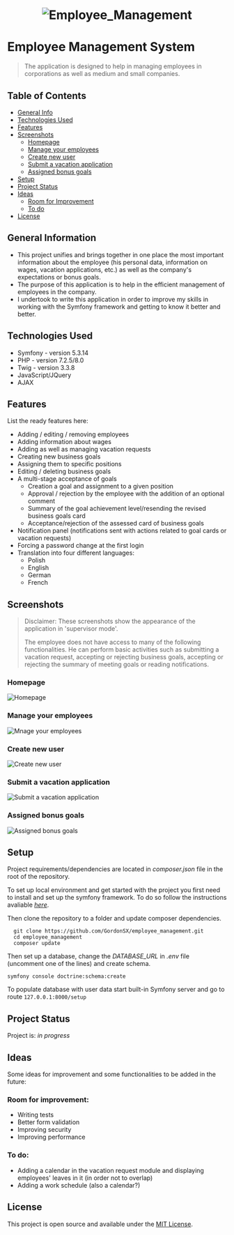<h1 align="center">
  <br>
    <img src="./public/img/Employee_Management.png" alt="Employee_Management"></a>
  <br>
</h1>

# Employee Management System
> The application is designed to help in managing employees in corporations as well as medium and small companies.
<!--  Live demo [_here_](https://first-app-mayby.herokuapp.com/login). --> <!-- If you have the project hosted somewhere, include the link here. -->

## Table of Contents
* [General Info](#general-information)
* [Technologies Used](#technologies-used)
* [Features](#features)
* [Screenshots](#screenshots)
  * [Homepage](#homepage)
  * [Manage your employees](#manage-your-employees)
  * [Create new user](#create-new-user)
  * [Submit a vacation application](#submit-a-vacation-application)
  * [Assigned bonus goals](#assigned-bonus-goals)
* [Setup](#setup)
* [Project Status](#project-status)
* [Ideas](#ideas)
  * [Room for Improvement](#room-for-improvement)
  * [To do](#to-do)
* [License](#license) 


## General Information
- This project unifies and brings together in one place the most important information about the employee (his personal data, information on wages, vacation applications, etc.) as well as the company's expectations or bonus goals.
- The purpose of this application is to help in the efficient management of employees in the company.
- I undertook to write this application in order to improve my skills in working with the Symfony framework and getting to know it better and better.


## Technologies Used
- Symfony - version 5.3.14
- PHP - version 7.2.5/8.0
- Twig - version 3.3.8
- JavaScript/JQuery
- AJAX


## Features
List the ready features here:
- Adding / editing / removing employees
- Adding information about wages
- Adding as well as managing vacation requests
- Creating new business goals
- Assigning them to specific positions
- Editing / deleting business goals
- A multi-stage acceptance of goals
  - Creation a goal and assignment to a given position
  - Approval / rejection by the employee with the addition of an optional comment
  - Summary of the goal achievement level/resending the revised business goals card
  - Acceptance/rejection of the assessed card of business goals
- Notification panel (notifications sent with actions related to goal cards or vacation requests)
- Forcing a password change at the first login
- Translation into four different languages:
  - Polish
  - English
  - German
  - French

## Screenshots
>Disclaimer: These screenshots show the appearance of the application in 'supervisor mode'. 
> 
>The employee does not have access to many of the following functionalities. He can perform basic activities such as submitting a vacation request, accepting or rejecting business goals, accepting or rejecting the summary of meeting goals or reading notifications.
### Homepage

![Homepage](./public/img/preview_en.jpg) 

### Manage your employees
![Mnage your employees](./public/img/preview2_en.jpg ) 

### Create new user
![Create new user](./public/img/preview3_en.jpg )

### Submit a vacation application
![Submit a vacation application](./public/img/preview4_en.jpg )

### Assigned bonus goals
![Assigned bonus goals](./public/img/preview5_en.jpg )

## Setup
Project requirements/dependencies are located in _composer.json_ file in the root of the repository.

To set up local environment and get started with the project you first need to install and set up the symfony framework.
To do so follow the instructions avaliable [_here_](https://symfony.com/doc/5.4/setup.html#technical-requirements).

Then clone the repository to a folder and update composer dependencies.

```
  git clone https://github.com/GordonSX/employee_management.git
  cd employee_management
  composer update
```

Then set up a database, change the _DATABASE_URL_ in _.env_ file (uncomment one of the lines) and create schema.  
```
symfony console doctrine:schema:create
```

To populate database with user data start built-in Symfony server and go to route `127.0.0.1:8000/setup`

## Project Status
Project is: _in progress_ 

## Ideas
Some ideas for improvement and some functionalities to be added in the future:

### Room for improvement:
- Writing tests
- Better form validation
- Improving security
- Improving performance

### To do:
- Adding a calendar in the vacation request module and displaying employees' leaves in it (in order not to overlap)
- Adding a work schedule (also a calendar?)

## License
This project is open source and available under the [MIT License](License).